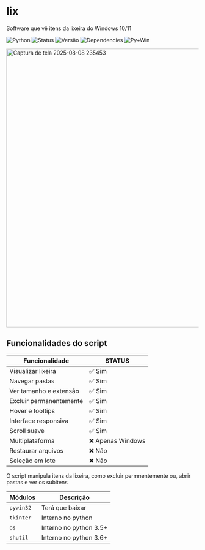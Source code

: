 # lix
Software que vê itens da lixeira do Windows 10/11

![Python](https://img.shields.io/badge/Python-3.8+-blue?logo=python&logoColor=white)
![Status](https://img.shields.io/badge/Status-Ativo-brightgreen)
![Versão](https://img.shields.io/badge/Versão-1.0-blue)
![Dependencies](https://img.shields.io/badge/dependencies-1-brightgreen)
![Py+Win](https://img.shields.io/badge/Python%203.11.7%20%7C%20Windows%2011-✔-brightgreen?logo=python&logoColor=white)

<img width="997" height="728" alt="Captura de tela 2025-08-08 235453" src="https://github.com/user-attachments/assets/f41f7d3f-ad76-4309-a73b-a869e61b383b" />

## Funcionalidades do script
| Funcionalidade | STATUS |
| ---- | ---- |
| Visualizar lixeira| ✅ Sim |
| Navegar pastas | ✅ Sim |
| Ver tamanho e extensão | ✅ Sim |
| Excluir permanentemente | ✅ Sim |
| Hover e tooltips | ✅ Sim |
| Interface responsiva | ✅ Sim |
| Scroll suave | ✅ Sim |
| Multiplataforma | ❌ Apenas Windows |
| Restaurar arquivos | ❌ Não |
| Seleção em lote | ❌ Não |

O script manipula itens da lixeira, como excluir 
permnentemente ou, abrir pastas e ver os subitens

| Módulos | Descrição |
| ---- | ---- |
| `pywin32` | Terá que baixar |
| `tkinter` | Interno no python |
| `os` | Interno no python 3.5+ |
| `shutil` | Interno no python 3.6+ |
